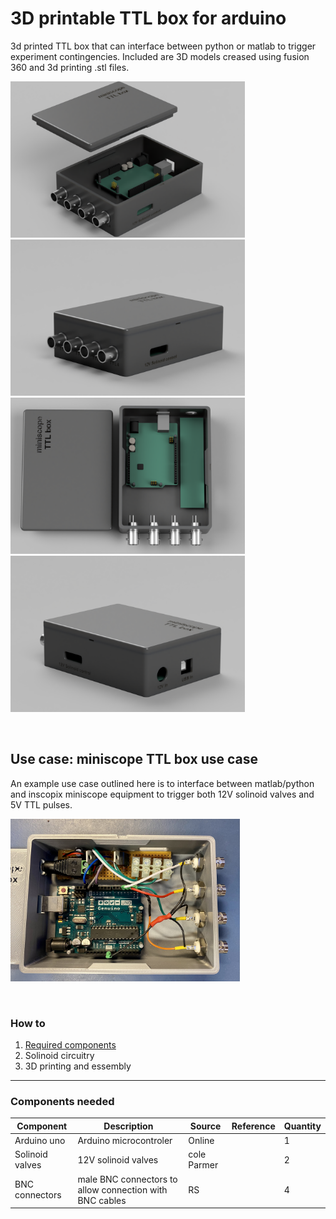 # 3D printable TTL box for arduino

3d printed TTL box that can interface between python or matlab to trigger experiment contingencies. Included are 3D models creased using fusion 360 and 3d printing .stl files. 

<img src="img/renders/TTL_box_render1.png" width="375" height="250"> <img src="img/renders/TTL_box_render2.png" width="375" height="250"> <img src="img/renders/TTL_box_render3.png" width="375" height="250"> <img src="img/renders/TTL_box_render4.png" width="375" height="250">

&nbsp;

## Use case: miniscope TTL box use case 
An example use case outlined here is to interface between matlab/python and inscopix miniscope equipment to trigger both 12V solinoid valves and 5V TTL pulses.

<img src="img/miniscope_ttl_box.jpg" width="367" height="260" title="miniscope TTL box with 4 TTL input/ouput and 12V power input and solinoid circuitry.">
 
&nbsp;

### How to
1. [Required components](#components-needed)
2. Solinoid circuitry
3. 3D printing and essembly

--- 

### Components needed

| Component             | Description                              | Source		              	|Reference            | Quantity  |
|-----------------------|------------------------------------------|----------------------------------|---------------------|-----------|
|Arduino uno		| Arduino microcontroler               	 | Online	                      	| 			    | 1         |
|Solinoid valves        | 12V solinoid valves			       | cole Parmer			      | 		   	    | 2	    | 
|BNC connectors	      | male BNC connectors to allow connection with BNC cables  | RS 			| 			    | 4         |



